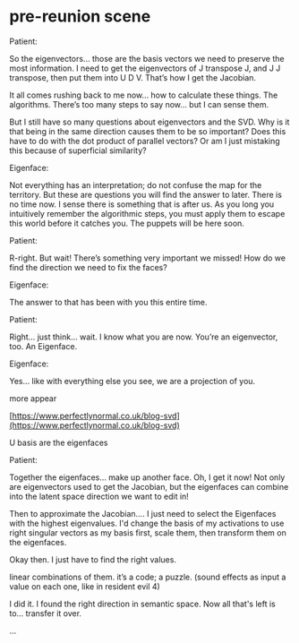 # pre-reunion scene

Patient:

So the eigenvectors… those are the basis vectors we need to preserve the most information. I need to get the eigenvectors of J transpose J, and J J transpose, then put them into U D V. That’s how I get the Jacobian.

It all comes rushing back to me now… how to calculate these things. The algorithms. There’s too many steps to say now… but I can sense them.

But I still have so many questions about eigenvectors and the SVD. Why is it that being in the same direction causes them to be so important? Does this have to do with the dot product of parallel vectors? Or am I just mistaking this because of superficial similarity?

Eigenface:

Not everything has an interpretation; do not confuse the map for the territory. But these are questions you will find the answer to later. There is no time now. I sense there is something that is after us. As you long you intuitively remember the algorithmic steps, you must apply them to escape this world before it catches you. The puppets will be here soon.

Patient:

R-right. But wait! There’s something very important we missed! How do we find the direction we need to fix the faces?

Eigenface:

The answer to that has been with you this entire time.

Patient:

Right… just think… wait. I know what you are now. You’re an eigenvector, too. An Eigenface.

Eigenface:

Yes… like with everything else you see, we are a projection of you.

more appear

[https://www.perfectlynormal.co.uk/blog-svd](https://www.perfectlynormal.co.uk/blog-svd)

U basis are the eigenfaces

Patient:

Together the eigenfaces… make up another face. Oh, I get it now! Not only are eigenvectors used to get the Jacobian, but the eigenfaces can combine into the latent space direction we want to edit in!

Then to approximate the Jacobian…. I just need to select the Eigenfaces with the highest eigenvalues. I'd change the basis of my activations to use right singular vectors as my basis first, scale them, then transform them on the eigenfaces. 

Okay then. I just have to find the right values. 

linear combinations of them. it’s a code; a puzzle. (sound effects as input a value on each one, like in resident evil 4)

I did it. I found the right direction in semantic space. Now all that's left is to… transfer it over.

…